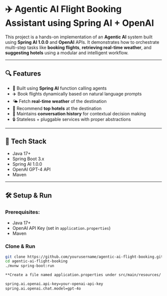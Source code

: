 # ✈️ Agentic AI Flight Booking Assistant using Spring AI + OpenAI

This project is a hands-on implementation of an **Agentic AI** system built using **Spring AI 1.0.0** and **OpenAI** APIs. It demonstrates how to orchestrate multi-step tasks like **booking flights**, **retrieving real-time weather**, and **suggesting hotels** using a modular and intelligent workflow.

---

## 🔍 Features

- 🧠 Built using **Spring AI** function calling agents
- ✈️ Book flights dynamically based on natural language prompts
- 🌤️ Fetch **real-time weather** of the destination
- 🏨 Recommend **top hotels** at the destination
- 💬 Maintains **conversation history** for contextual decision making
- 🔒 Stateless + pluggable services with proper abstractions

---



## 🧩 Tech Stack
- Java 17+
- Spring Boot 3.x
- Spring AI 1.0.0
- OpenAI GPT-4 API
- Maven

---

## 🛠️ Setup & Run

### Prerequisites:
- Java 17+
- OpenAI API Key (set in `application.properties`)
- Maven

### Clone & Run

```bash
git clone https://github.com/yourusername/agentic-ai-flight-booking.git
cd agentic-ai-flight-booking
./mvnw spring-boot:run

**Create a file named application.properties under src/main/resources/ and add:**

spring.ai.openai.api-key=your-openai-api-key
spring.ai.openai.chat.model=gpt-4o
